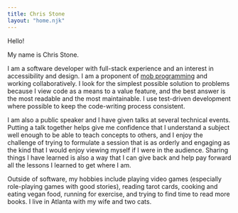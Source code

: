 ```yaml
---
title: Chris Stone
layout: "home.njk"
---
```


Hello!

My name is Chris Stone.

I am a software developer with full-stack experience and an interest in accessibility and design. I am a proponent of
[mob programming](/thoughts/mob-programming) and working collaboratively. I look for the simplest possible solution to problems because I view code
as a means to a value feature, and the best answer is the most readable and the most maintainable. I use test-driven
development where possible to keep the code-writing process consistent.

I am also a public speaker and I have given talks at several technical events. Putting a talk together helps give me
confidence that I understand a subject well enough to be able to teach concepts to others, and I enjoy the challenge of
trying to formulate a session that is as orderly and engaging as the kind that I would enjoy viewing myself if I were in
the audience. Sharing things I have learned is also a way that I can give back and help pay forward all the lessons I
learned to get where I am.

Outside of software, my hobbies include playing video games (especially role-playing games with good stories), reading
tarot cards, cooking and eating vegan food, running for exercise, and trying to find time to read more books. I live in
Atlanta with my wife and two cats.
